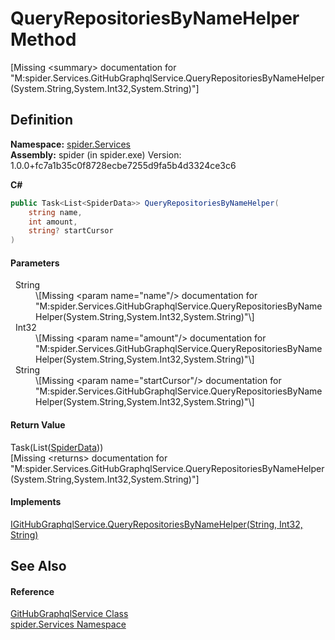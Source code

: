 # QueryRepositoriesByNameHelper Method


\[Missing &lt;summary&gt; documentation for "M:spider.Services.GitHubGraphqlService.QueryRepositoriesByNameHelper(System.String,System.Int32,System.String)"\]



## Definition
**Namespace:** <a href="c6df77e0-28de-d4ed-9b46-1241a40828db">spider.Services</a>  
**Assembly:** spider (in spider.exe) Version: 1.0.0+fc7a1b35c0f8728ecbe7255d9fa5b4d3324ce3c6

**C#**
``` C#
public Task<List<SpiderData>> QueryRepositoriesByNameHelper(
	string name,
	int amount,
	string? startCursor
)
```



#### Parameters
<dl><dt>  String</dt><dd>\[Missing &lt;param name="name"/&gt; documentation for "M:spider.Services.GitHubGraphqlService.QueryRepositoriesByNameHelper(System.String,System.Int32,System.String)"\]</dd><dt>  Int32</dt><dd>\[Missing &lt;param name="amount"/&gt; documentation for "M:spider.Services.GitHubGraphqlService.QueryRepositoriesByNameHelper(System.String,System.Int32,System.String)"\]</dd><dt>  String</dt><dd>\[Missing &lt;param name="startCursor"/&gt; documentation for "M:spider.Services.GitHubGraphqlService.QueryRepositoriesByNameHelper(System.String,System.Int32,System.String)"\]</dd></dl>

#### Return Value
Task(List(<a href="c0c784bf-c2ba-668f-3837-4e1d39c9d7e4">SpiderData</a>))  
\[Missing &lt;returns&gt; documentation for "M:spider.Services.GitHubGraphqlService.QueryRepositoriesByNameHelper(System.String,System.Int32,System.String)"\]

#### Implements
<a href="42815266-7f7e-e5ca-4dcf-ba72431256d9">IGitHubGraphqlService.QueryRepositoriesByNameHelper(String, Int32, String)</a>  


## See Also


#### Reference
<a href="dfcd0dda-1a22-945e-c8e0-186fc06cea47">GitHubGraphqlService Class</a>  
<a href="c6df77e0-28de-d4ed-9b46-1241a40828db">spider.Services Namespace</a>  
